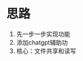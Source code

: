 # 思路
1. 先一步一步实现功能
2. 添加chatgpt辅助功
3. 核心：文件共享和读写
<!--stackedit_data:
eyJoaXN0b3J5IjpbLTE1NDQ4MTg1ODZdfQ==
-->